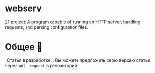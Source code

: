 # webserv
21 project: A program capable of running an HTTP server, handling requests, and parsing configuration files.
# Общее 🔄
_Статья в разработке... Вы можете предложить свою версию статьи через `pull request` в репозиторий

